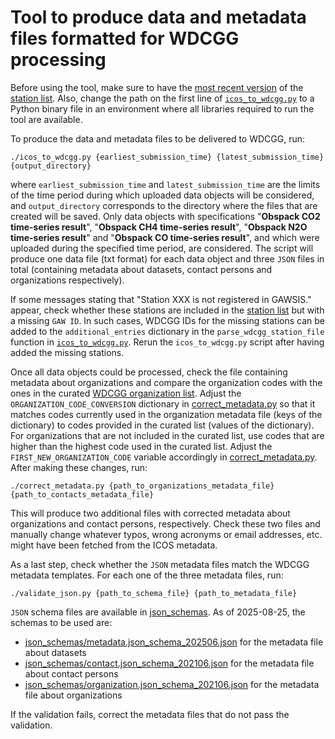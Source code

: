 # Tool to produce data and metadata files formatted for WDCGG processing

Before using the tool, make sure to have the [most recent version](https://gaw.kishou.go.jp/documents/db_list/station) of the [station list](station.csv). Also, change the path on the first line of [`icos_to_wdcgg.py`](icos_to_wdcgg.py) to a Python binary file in an environment where all libraries required to run the tool are available.

To produce the data and metadata files to be delivered to WDCGG, run:

`./icos_to_wdcgg.py {earliest_submission_time} {latest_submission_time} {output_directory}`

where `earliest_submission_time` and `latest_submission_time` are the limits of the time period during which uploaded data objects will be considered, and `output_directory` corresponds to the directory where the files that are created will be saved. Only data objects with specifications "**Obspack CO2 time-series result**", "**Obspack CH4 time-series result**", "**Obspack N2O time-series result**" and "**Obspack CO time-series result**", and which were uploaded during the specified time period, are considered. The script will produce one data file (txt format) for each data object and three `JSON` files in total (containing metadata about datasets, contact persons and organizations respectively).

If some messages stating that "Station XXX is not registered in GAWSIS." appear, check whether these stations are included in the [station list](station.csv) but with a missing `GAW ID`. In such cases, WDCGG IDs for the missing stations can be added to the `additional_entries` dictionary in the  `parse_wdcgg_station_file` function in [`icos_to_wdcgg.py`](icos_to_wdcgg.py). Rerun the `icos_to_wdcgg.py` script after having added the missing stations.

Once all data objects could be processed, check the file containing metadata about organizations and compare the organization codes with the ones in the curated [WDCGG organization list](https://gaw.kishou.go.jp/documents/db_list/organization). Adjust the `ORGANIZATION_CODE_CONVERSION` dictionary in [correct_metadata.py](correct_metadata.py) so that it matches codes currently used in the organization metadata file (keys of the dictionary) to codes provided in the curated list (values of the dictionary). For organizations that are not included in the curated list, use codes that are higher than the highest code used in the curated list. Adjust the `FIRST_NEW_ORGANIZATION_CODE` variable accordingly in [correct_metadata.py](correct_metadata.py). After making these changes, run:

`./correct_metadata.py {path_to_organizations_metadata_file} {path_to_contacts_metadata_file}`

This will produce two additional files with corrected metadata about organizations and contact persons, respectively. Check these two files and manually change whatever typos, wrong acronyms or email addresses, etc. might have been fetched from the ICOS metadata.

As a last step, check whether the `JSON` metadata files match the WDCGG metadata templates. For each one of the three metadata files, run:

`./validate_json.py {path_to_schema_file} {path_to_metadata_file}`

`JSON` schema files are available in [json_schemas](json_schemas). As of 2025-08-25, the schemas to be used are:
- [json_schemas/metadata.json_schema_202506.json](json_schemas/metadata.json_schema_202506.json) for the metadata file about datasets
- [json_schemas/contact.json_schema_202106.json](json_schemas/contact.json_schema_202106.json) for the metadata file about contact persons
- [json_schemas/organization.json_schema_202106.json](json_schemas/organization.json_schema_202106.json) for the metadata file about organizations

If the validation fails, correct the metadata files that do not pass the validation.